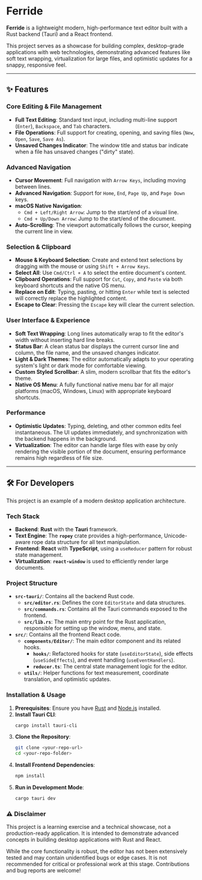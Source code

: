 # Ferride

**Ferride** is a lightweight modern, high-performance text editor built with a Rust backend (Tauri) and a React frontend.

This project serves as a showcase for building complex, desktop-grade applications with web technologies, demonstrating advanced features like soft text wrapping, virtualization for large files, and optimistic updates for a snappy, responsive feel.

---

## ✨ Features

### Core Editing & File Management

- **Full Text Editing**: Standard text input, including multi-line support (`Enter`), `Backspace`, and `Tab` characters.
- **File Operations**: Full support for creating, opening, and saving files (`New`, `Open`, `Save`, `Save As`).
- **Unsaved Changes Indicator**: The window title and status bar indicate when a file has unsaved changes ("dirty" state).

### Advanced Navigation

- **Cursor Movement**: Full navigation with `Arrow Keys`, including moving between lines.
- **Advanced Navigation**: Support for `Home`, `End`, `Page Up`, and `Page Down` keys.
- **macOS Native Navigation**:
  - `Cmd + Left/Right Arrow`: Jump to the start/end of a visual line.
  - `Cmd + Up/Down Arrow`: Jump to the start/end of the document.
- **Auto-Scrolling**: The viewport automatically follows the cursor, keeping the current line in view.

### Selection & Clipboard

- **Mouse & Keyboard Selection**: Create and extend text selections by dragging with the mouse or using `Shift + Arrow Keys`.
- **Select All**: Use `Cmd/Ctrl + A` to select the entire document's content.
- **Clipboard Operations**: Full support for `Cut`, `Copy`, and `Paste` via both keyboard shortcuts and the native OS menu.
- **Replace on Edit**: Typing, pasting, or hitting `Enter` while text is selected will correctly replace the highlighted content.
- **Escape to Clear**: Pressing the `Escape` key will clear the current selection.

### User Interface & Experience

- **Soft Text Wrapping**: Long lines automatically wrap to fit the editor's width without inserting hard line breaks.
- **Status Bar**: A clean status bar displays the current cursor line and column, the file name, and the unsaved changes indicator.
- **Light & Dark Themes**: The editor automatically adapts to your operating system's light or dark mode for comfortable viewing.
- **Custom Styled Scrollbar**: A slim, modern scrollbar that fits the editor's theme.
- **Native OS Menu**: A fully functional native menu bar for all major platforms (macOS, Windows, Linux) with appropriate keyboard shortcuts.

### Performance

- **Optimistic Updates**: Typing, deleting, and other common edits feel instantaneous. The UI updates immediately, and synchronization with the backend happens in the background.
- **Virtualization**: The editor can handle large files with ease by only rendering the visible portion of the document, ensuring performance remains high regardless of file size.

---

## 🛠️ For Developers

This project is an example of a modern desktop application architecture.

### Tech Stack

- **Backend**: **Rust** with the **Tauri** framework.
- **Text Engine**: The **`ropey`** crate provides a high-performance, Unicode-aware rope data structure for all text manipulation.
- **Frontend**: **React** with **TypeScript**, using a `useReducer` pattern for robust state management.
- **Virtualization**: **`react-window`** is used to efficiently render large documents.

### Project Structure

- **`src-tauri/`**: Contains all the backend Rust code.
  - **`src/editor.rs`**: Defines the core `EditorState` and data structures.
  - **`src/commands.rs`**: Contains all the Tauri commands exposed to the frontend.
  - **`src/lib.rs`**: The main entry point for the Rust application, responsible for setting up the window, menu, and state.
- **`src/`**: Contains all the frontend React code.
  - **`components/Editor/`**: The main editor component and its related hooks.
    - **`hooks/`**: Refactored hooks for state (`useEditorState`), side effects (`useSideEffects`), and event handling (`useEventHandlers`).
    - **`reducer.ts`**: The central state management logic for the editor.
  - **`utils/`**: Helper functions for text measurement, coordinate translation, and optimistic updates.

### Installation & Usage

1.  **Prerequisites**: Ensure you have [Rust](https://www.rust-lang.org/) and [Node.js](https://nodejs.org/) installed.
2.  **Install Tauri CLI**:
    ```bash
    cargo install tauri-cli
    ```
3.  **Clone the Repository**:
    ```bash
    git clone <your-repo-url>
    cd <your-repo-folder>
    ```
4.  **Install Frontend Dependencies**:
    ```bash
    npm install
    ```
5.  **Run in Development Mode**:
    ```bash
    cargo tauri dev
    ```

### ⚠️ Disclaimer

This project is a learning exercise and a technical showcase, not a production-ready application. It is intended to demonstrate advanced concepts in building desktop applications with Rust and React.

While the core functionality is robust, the editor has not been extensively tested and may contain unidentified bugs or edge cases. It is not recommended for critical or professional work at this stage. Contributions and bug reports are welcome!
